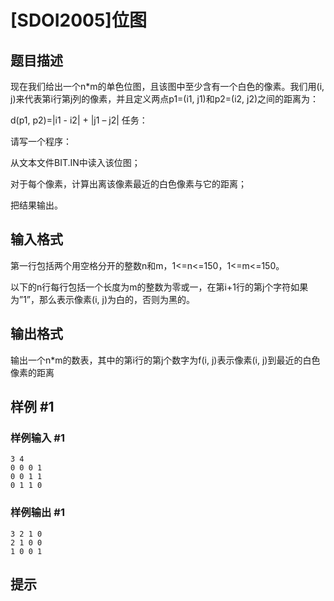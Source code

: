 # [SDOI2005]位图

## 题目描述

现在我们给出一个n\*m的单色位图，且该图中至少含有一个白色的像素。我们用(i, j)来代表第i行第j列的像素，并且定义两点p1=(i1, j1)和p2=(i2, j2)之间的距离为：

d(p1, p2)=|i1 - i2| + |j1 – j2|
任务：

请写一个程序：

从文本文件BIT.IN中读入该位图；

对于每个像素，计算出离该像素最近的白色像素与它的距离；

把结果输出。


## 输入格式

第一行包括两个用空格分开的整数n和m，1<=n<=150，1<=m<=150。

以下的n行每行包括一个长度为m的整数为零或一，在第i+1行的第j个字符如果为”1”，那么表示像素(i, j)为白的，否则为黑的。


## 输出格式

输出一个n\*m的数表，其中的第i行的第j个数字为f(i, j)表示像素(i, j)到最近的白色像素的距离


## 样例 #1

### 样例输入 #1
```
3 4
0 0 0 1
0 0 1 1
0 1 1 0
```

### 样例输出 #1

```
3 2 1 0
2 1 0 0
1 0 0 1
```

## 提示


